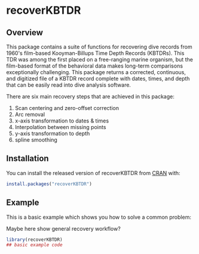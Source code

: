 
# recoverKBTDR

<!-- badges: start -->
<!-- badges: end -->

## Overview

This package contains a suite of functions for recovering dive records from 1960's film-based Kooyman-Billups Time Depth Records (KBTDRs). This TDR was among the first placed on a free-ranging marine organism, but the film-based format of the behavioral data makes long-term comparisons exceptionally challenging. This package returns a corrected, continuous, and digitized file of a KBTDR record complete with dates, times, and depth that can be easily read into dive analysis software. 

There are six main recovery steps that are achieved in this package: 

1. Scan centering and zero-offset correction 
2. Arc removal 
3. x-axis transformation to dates & times 
4. Interpolation between missing points 
5. y-axis transformation to depth 
6. spline smoothing 

## Installation

You can install the released version of recoverKBTDR from [CRAN](https://CRAN.R-project.org) with:

``` r
install.packages("recoverKBTDR")
```

## Example

This is a basic example which shows you how to solve a common problem: 

Maybe here show general recovery workflow?

``` r
library(recoverKBTDR)
## basic example code
```
